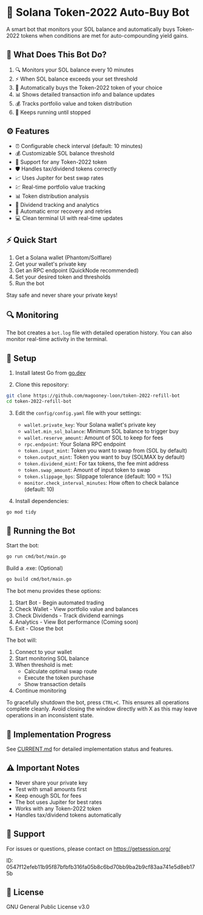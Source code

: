 # 🤖 Solana Token-2022 Auto-Buy Bot

A smart bot that monitors your SOL balance and automatically buys Token-2022 tokens when conditions are met for auto-compounding yield gains.

## 🎯 What Does This Bot Do?

1. 🔍 Monitors your SOL balance every 10 minutes
2. ⚡ When SOL balance exceeds your set threshold
3. 🛒 Automatically buys the Token-2022 token of your choice
4. 📊 Shows detailed transaction info and balance updates
5. 💰 Tracks portfolio value and token distribution
6. 🔄 Keeps running until stopped

## ⚙️ Features

- ⏰ Configurable check interval (default: 10 minutes)
- 💰 Customizable SOL balance threshold
- 🎯 Support for any Token-2022 token
- 🛡️ Handles tax/dividend tokens correctly
- 📈 Uses Jupiter for best swap rates
- 💹 Real-time portfolio value tracking
- 📊 Token distribution analysis
- 💸 Dividend tracking and analytics
- 🔄 Automatic error recovery and retries
- 💻 Clean terminal UI with real-time updates

## ⚡ Quick Start

1. Get a Solana wallet (Phantom/Solflare)
2. Get your wallet's private key
3. Get an RPC endpoint (QuickNode recommended)
4. Set your desired token and thresholds
5. Run the bot

Stay safe and never share your private keys!

## 🔍 Monitoring

The bot creates a `bot.log` file with detailed operation history.
You can also monitor real-time activity in the terminal.

## 🔧 Setup

1. Install latest Go from [go.dev](https://go.dev/dl/)

2. Clone this repository:
```bash
git clone https://github.com/magooney-loon/token-2022-refill-bot
cd token-2022-refill-bot
```

3. Edit the `config/config.yaml` file with your settings:
   - `wallet.private_key`: Your Solana wallet's private key
   - `wallet.min_sol_balance`: Minimum SOL balance to trigger buy
   - `wallet.reserve_amount`: Amount of SOL to keep for fees
   - `rpc.endpoint`: Your Solana RPC endpoint
   - `token.input_mint`: Token you want to swap from (SOL by default)
   - `token.output_mint`: Token you want to buy (SOLMAX by default)
   - `token.dividend_mint`: For tax tokens, the fee mint address
   - `token.swap_amount`: Amount of input token to swap
   - `token.slippage_bps`: Slippage tolerance (default: 100 = 1%)
   - `monitor.check_interval_minutes`: How often to check balance (default: 10)

4. Install dependencies:
```bash
go mod tidy
```

## 🚀 Running the Bot

Start the bot:
```bash
go run cmd/bot/main.go
```
Build a .exe: (Optional)
```bash
go build cmd/bot/main.go
```

The bot menu provides these options:
1. Start Bot - Begin automated trading
2. Check Wallet - View portfolio value and balances
3. Check Dividends - Track dividend earnings
4. Analytics - View Bot performance (Coming soon)
0. Exit - Close the bot

The bot will:
1. Connect to your wallet
2. Start monitoring SOL balance
3. When threshold is met:
   - Calculate optimal swap route
   - Execute the token purchase
   - Show transaction details
4. Continue monitoring

To gracefully shutdown the bot, press `CTRL+C`. This ensures all operations complete cleanly. Avoid closing the window directly with X as this may leave operations in an inconsistent state.

## 📝 Implementation Progress

See [CURRENT.md](CURRENT.md) for detailed implementation status and features.

## ⚠️ Important Notes

- Never share your private key
- Test with small amounts first
- Keep enough SOL for fees
- The bot uses Jupiter for best rates
- Works with any Token-2022 token
- Handles tax/dividend tokens automatically

## 🤝 Support

For issues or questions, please contact on https://getsession.org/

ID: 0547f12efeb11b95f87bfbfb316fa05b8c6bd70bb9ba2b9cf83aa741e5d8eb175b

## 📜 License

GNU General Public License v3.0
 